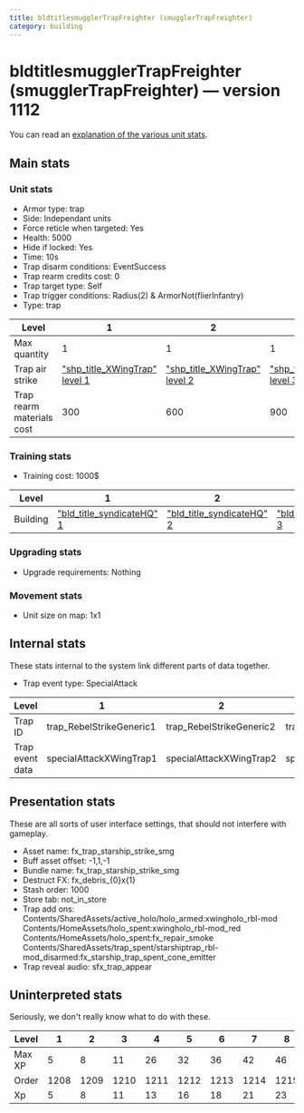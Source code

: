 ```yaml
---
title: bldtitlesmugglerTrapFreighter (smugglerTrapFreighter)
category: building
---
```


# bldtitlesmugglerTrapFreighter (smugglerTrapFreighter) — version 1112

You can read an [explanation  of the various unit stats](unitexplained.md).

## Main stats

### Unit stats

  * Armor type: trap
  * Side: Independant units
  * Force reticle when targeted: Yes
  * Health: 5000
  * Hide if locked: Yes
  * Time: 10s
  * Trap disarm conditions: EventSuccess
  * Trap rearm credits cost: 0
  * Trap target type: Self
  * Trap trigger conditions: Radius(2) & ArmorNot(flierInfantry)
  * Type: trap

|Level                    |1                                              |2                                              |3                                              |4                                              |5                                              |6                                              |7                                              |8                                              |9                                              |10                                              |
|-------------------------|-----------------------------------------------|-----------------------------------------------|-----------------------------------------------|-----------------------------------------------|-----------------------------------------------|-----------------------------------------------|-----------------------------------------------|-----------------------------------------------|-----------------------------------------------|------------------------------------------------|
|Max quantity             |1                                              |1                                              |1                                              |2                                              |2                                              |2                                              |2                                              |2                                              |2                                              |2                                               |
|Trap air strike          |["shp_title_XWingTrap" level 1](XWingTrap.html)|["shp_title_XWingTrap" level 2](XWingTrap.html)|["shp_title_XWingTrap" level 3](XWingTrap.html)|["shp_title_XWingTrap" level 4](XWingTrap.html)|["shp_title_XWingTrap" level 5](XWingTrap.html)|["shp_title_XWingTrap" level 6](XWingTrap.html)|["shp_title_XWingTrap" level 7](XWingTrap.html)|["shp_title_XWingTrap" level 8](XWingTrap.html)|["shp_title_XWingTrap" level 9](XWingTrap.html)|["shp_title_XWingTrap" level 10](XWingTrap.html)|
|Trap rearm materials cost|300                                            |600                                            |900                                            |1200                                           |1800                                           |2000                                           |2700                                           |3000                                           |3500                                           |6000                                            |


### Training stats

  * Training cost: 1000$

|Level   |1                                            |2                                            |3                                            |4                                            |5                                            |6                                            |7                                            |8                                            |9                                            |10                                            |
|--------|---------------------------------------------|---------------------------------------------|---------------------------------------------|---------------------------------------------|---------------------------------------------|---------------------------------------------|---------------------------------------------|---------------------------------------------|---------------------------------------------|----------------------------------------------|
|Building|["bld_title_syndicateHQ" 1](syndicateHQ.html)|["bld_title_syndicateHQ" 2](syndicateHQ.html)|["bld_title_syndicateHQ" 3](syndicateHQ.html)|["bld_title_syndicateHQ" 4](syndicateHQ.html)|["bld_title_syndicateHQ" 5](syndicateHQ.html)|["bld_title_syndicateHQ" 6](syndicateHQ.html)|["bld_title_syndicateHQ" 7](syndicateHQ.html)|["bld_title_syndicateHQ" 8](syndicateHQ.html)|["bld_title_syndicateHQ" 9](syndicateHQ.html)|["bld_title_syndicateHQ" 10](syndicateHQ.html)|


### Upgrading stats

  * Upgrade requirements: Nothing

### Movement stats

  * Unit size on map: 1x1

## Internal stats

These stats internal to the system link different parts of data together.

  * Trap event type: SpecialAttack

|Level          |1                       |2                       |3                       |4                       |5                       |6                       |7                       |8                       |9                       |10                       |
|---------------|------------------------|------------------------|------------------------|------------------------|------------------------|------------------------|------------------------|------------------------|------------------------|-------------------------|
|Trap ID        |trap_RebelStrikeGeneric1|trap_RebelStrikeGeneric2|trap_RebelStrikeGeneric3|trap_RebelStrikeGeneric4|trap_RebelStrikeGeneric5|trap_RebelStrikeGeneric6|trap_RebelStrikeGeneric7|trap_RebelStrikeGeneric8|trap_RebelStrikeGeneric9|trap_RebelStrikeGeneric10|
|Trap event data|specialAttackXWingTrap1 |specialAttackXWingTrap2 |specialAttackXWingTrap3 |specialAttackXWingTrap4 |specialAttackXWingTrap5 |specialAttackXWingTrap6 |specialAttackXWingTrap7 |specialAttackXWingTrap8 |specialAttackXWingTrap9 |specialAttackXWingTrap10 |


## Presentation stats

These are all sorts of user interface settings, that should not interfere with gameplay.

  * Asset name: fx_trap_starship_strike_smg
  * Buff asset offset: -1,1,-1
  * Bundle name: fx_trap_starship_strike_smg
  * Destruct FX: fx_debris_{0}x{1}
  * Stash order: 1000
  * Store tab: not_in_store
  * Trap add ons: Contents/SharedAssets/active_holo/holo_armed:xwingholo_rbl-mod Contents/HomeAssets/holo_spent:xwingholo_rbl-mod_red Contents/HomeAssets/holo_spent:fx_repair_smoke Contents/SharedAssets/trap_spent/starshiptrap_rbl-mod_disarmed:fx_starship_trap_spent_cone_emitter
  * Trap reveal audio: sfx_trap_appear

## Uninterpreted stats

Seriously, we don't really know what to do with these.

|Level |1   |2   |3   |4   |5   |6   |7   |8   |9   |10  |
|------|----|----|----|----|----|----|----|----|----|----|
|Max XP|5   |8   |11  |26  |32  |36  |42  |46  |52  |56  |
|Order |1208|1209|1210|1211|1212|1213|1214|1215|1216|1217|
|Xp    |5   |8   |11  |13  |16  |18  |21  |23  |26  |28  |


